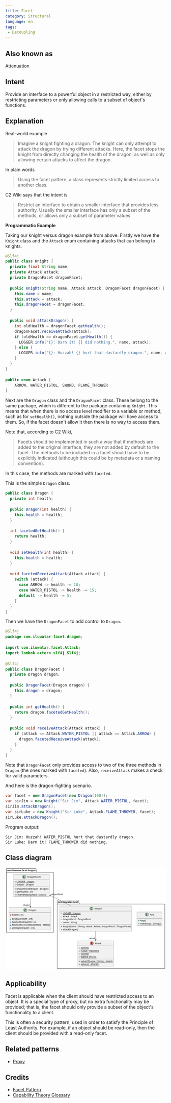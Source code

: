 ```yaml
---
title: Facet
category: Structural
language: en
tags:
 - Decoupling
---
```


## Also known as

Attenuation

## Intent

Provide an interface to a powerful object in a restricted way, either by restricting parameters 
or only allowing calls to a subset of object's functions.

## Explanation

Real-world example

> Imagine a knight fighting a dragon. The knight can only attempt to attack the dragon by trying
> different attacks. Here, the facet stops the knight from directly changing the health of the 
> dragon, as well as only allowing certain attacks to affect the dragon.

In plain words

> Using the facet pattern, a class represents strictly limited access to another class.

C2 Wiki says that the intent is

> Restrict an interface to obtain a smaller interface that provides less authority. Usually the 
> smaller interface has only a subset of the methods, or allows only a subset of parameter values. 

**Programmatic Example**

Taking our knight versus dragon example from above. Firstly we have the `Knight` class and the 
`Attack` enum containing attacks that can belong to knights.

```java
@Slf4j
public class Knight {
  private final String name;
  private Attack attack;
  private DragonFacet dragonFacet;

  public Knight(String name, Attack attack, DragonFacet dragonFacet) {
    this.name = name;
    this.attack = attack;
    this.dragonFacet = dragonFacet;
  }

  public void attackDragon() {
    int oldHealth = dragonFacet.getHealth();
    dragonFacet.receiveAttack(attack);
    if (oldHealth == dragonFacet.getHealth()) {
      LOGGER.info("{}: Darn it! {} did nothing.", name, attack);
    } else {
      LOGGER.info("{}: Huzzah! {} hurt that dastardly dragon.", name, attack);
    }
  }
}

public enum Attack {
    ARROW, WATER_PISTOL, SWORD, FLAME_THROWER
}
```

Next are the `Dragon` class and the `DragonFacet` class. These belong to the same package, which is
different to the package containing `Knight`. This means that when there is no access level modifier to a variable or method, such as for `setHealth()`, nothing outside the package will have access to them. So, if the facet doesn't allow it then there is no way to access them.

Note that, according to C2 Wiki, 

> Facets should be implemented in such a way that if methods are added to the original interface, 
> they are not added by default to the facet. The methods to be included in a facet should have to 
> be explicitly indicated (although this could be by metadata or a naming convention). 

In this case, the methods are marked with `faceted`.

This is the simple `Dragon` class.

```java
public class Dragon {
  private int health;

  public Dragon(int health) {
    this.health = health;
  }

  int facetedGetHealth() {
    return health;
  }

  void setHealth(int health) {
    this.health = health;
  }

  void facetedReceiveAttack(Attack attack) {
    switch (attack) {
      case ARROW -> health -= 10;
      case WATER_PISTOL -> health -= 15;
      default -> health -= 5;
    }
  }
}
```

Then we have the `DragonFacet` to add control to `Dragon`.

```java
@Slf4j
package com.iluwatar.facet.dragon;

import com.iluwatar.facet.Attack;
import lombok.extern.slf4j.Slf4j;

@Slf4j
public class DragonFacet {
  private Dragon dragon;

  public DragonFacet(Dragon dragon) {
    this.dragon = dragon;
  }

  public int getHealth() {
    return dragon.facetedGetHealth();
  }

  public void receiveAttack(Attack attack) {
    if (attack == Attack.WATER_PISTOL || attack == Attack.ARROW) {
      dragon.facetedReceiveAttack(attack);
    }
  }
}

```

Note that `DragonFacet` only provides access to two of the three methods in `Dragon` 
(the ones marked with `faceted`). Also, `receiveAttack` makes a check for valid parameters.

And here is the dragon-fighting scenario.

```java
var facet = new DragonFacet(new Dragon(100));
var sirJim = new Knight("Sir Jim", Attack.WATER_PISTOL, facet);
sirJim.attackDragon();
var sirLuke = new Knight("Sir Luke", Attack.FLAME_THROWER, facet);
sirLuke.attackDragon();
```

Program output:

```
Sir Jim: Huzzah! WATER_PISTOL hurt that dastardly dragon.
Sir Luke: Darn it! FLAME_THROWER did nothing.
```

## Class diagram

![alt text](./etc/facet.urm.png "Facet pattern class diagram")

## Applicability

Facet is applicable when the client should have restricted access to an object. It is
a special type of proxy, but no extra functionality may be provided; that is, the facet
should only provide a subset of the object's functionality to a client.

This is often a security pattern, used in order to satisfy the Principle of Least 
Authority. For example, if an object should be read-only, then the client should 
be provided with a read-only facet.


## Related patterns

* [Proxy](https://java-design-patterns.com/patterns/proxy/)

## Credits

* [Facet Pattern](http://wiki.c2.com/?FacetPattern)
* [Capability Theory Glossary](http://www.cap-lore.com/CapTheory/Glossary.html)
